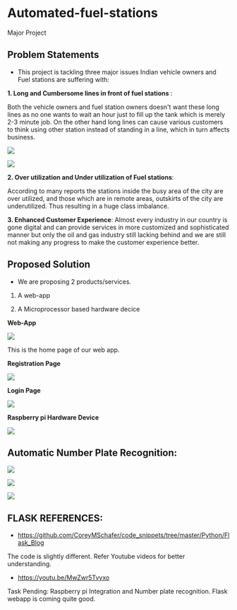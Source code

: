 # Automated-fuel-stations
Major Project

## Problem Statements

- This project is tackling three major issues Indian vehicle owners and Fuel
stations are suffering with:

**1. Long and Cumbersome lines in front of fuel stations** :

Both the vehicle owners and fuel station owners doesn't want these long lines as
no one wants to wait an hour just to fill up the tank which is merely 2-3 minute
job. On the other hand long lines can cause various customers to think using
other station instead of standing in a line, which in turn affects business.

![](images/jam.jpg)

![](images/delhicars.jpg)

**2. Over utilization and Under utilization of Fuel stations**:

According to many reports the stations inside the busy area of the city are over
utilized, and those which are in remote areas, outskirts of the city are
underutilized. Thus resulting in a huge class imbalance. 

**3. Enhanced Customer Experience**:
Almost every industry in our country is gone digital and can provide services in
more customized and sophisticated manner but only the oil and gas industry
still lacking behind and we are still not making any progress to make the
customer experience better.

## Proposed Solution

- We are proposing 2 products/services.

1. A web-app

2. A Microprocessor based hardware decice

**Web-App**

![](images/home.png)

This is the home page of our web app.


**Registration Page**

![](images/register-web.PNG)

**Login Page**

![](images/login-web.PNG)


**Raspberry pi Hardware Device**

![](images/circuit.jpeg)



## Automatic Number Plate Recognition:

![](images/anpr.png)

![](images/anpr2.jpg)

![](images/anpr-block.png)










## FLASK REFERENCES:

- https://github.com/CoreyMSchafer/code_snippets/tree/master/Python/Flask_Blog

The code is slightly different. Refer Youtube videos for better understanding.

- https://youtu.be/MwZwr5Tvyxo

Task Pending: Raspberry pi Integration and Number plate recognition.
Flask webapp is coming quite good.
